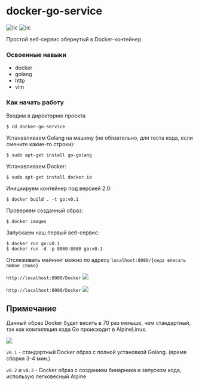 #  docker-go-service
![lic](https://img.shields.io/github/license/Kravchadev/session_practice) ![lic](https://img.shields.io/github/downloads/Kravchadev/session_practice/total)

Простой веб-сервис обернутый в Docker-контейнер

### Освоенные навыки
- docker
- golang
- http
- vim

### Как начать работу
Входим в директорию проекта
```
$ cd docker-go-service
```
Устанавливаем Golang на машину (не обязательно, для теста кода, если смените какие-то строки):
```
$ sudo apt-get install go-golang
```
Устанавливаем Docker:
```
$ sudo apt-get install docker.io 
```
Инициируем контейнер под версией 2.0:
```
$ docker build . -t go:v0.1
```
Проверяем созданный образ:
```
$ docker images
```

Запускаем наш первый веб-сервис:
```
$ docker run go:v0.1
$ docker run -d -p 8080:8080 go:v0.1
```
Отслеживать майнинг можно по адресу ```localhost:8080/{сюда вписать любое слово} ``` 

```http://localhost:8080/Docker```
![](https://habrastorage.org/webt/xg/7f/fz/xg7ffz4pwxg9q8uw36osshgyb5c.png)

```http://localhost:8080/Docker```
![](https://habrastorage.org/webt/_t/ko/d0/_tkod0julagrs82h7fuzsza7dqa.png)

## Примечание
Данный образ Docker будет весить в 70 раз меньше, чем стандартный, так как компиляция кода Go происходит в AlpineLinux.

![](https://habrastorage.org/webt/yc/fw/vi/ycfwviarlzk6wovcwlebd4mnxxw.png)

```v0.1``` - стандартный Docker образ с полной установкой Golang. (время сборки 3-4 мин.)

```v0.2``` и ```v0.3``` - Docker образ с созданием бинарника и запуском кода, использую легковесный Alpine 
